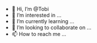 - 👋 Hi, I’m @Tobi
- 👀 I’m interested in ...
- 🌱 I’m currently learning ...
- 💞️ I’m looking to collaborate on ...
- 📫 How to reach me ...

<!---
TobiFretka/TobiFretka is a ✨ special ✨ repository because its `README.md` (this file) appears on your GitHub profile.
You can click the Preview link to take a look at your changes.
--->

